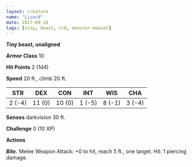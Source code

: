 ```yaml
---
layout: creature
name: "Lizard"
date: 2017-09-10
tags: [tiny, beast, cr0, monster-manual]
---
```


**Tiny beast, unaligned**

**Armor Class** 10

**Hit Points** 2 (1d4)

**Speed** 20 ft., climb 20 ft.

|   STR   |   DEX   |   CON   |   INT   |   WIS   |   CHA   |
|:-----:|:-----:|:-----:|:-----:|:-----:|:-----:|
| 2 (-4) | 11 (0) | 10 (0) | 1 (-5) | 8 (-1) | 3 (-4) |

**Senses** darkvision 30 ft.

**Challenge** 0 (10 XP)

**Actions**

***Bite.*** Melee Weapon Attack: +0 to hit, reach 5 ft., one target. Hit: 1 piercing damage.


